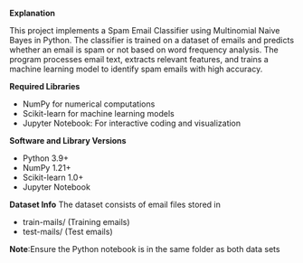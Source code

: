 **Explanation**

This project implements a Spam Email Classifier using Multinomial Naive Bayes in Python. The classifier is trained on a dataset of emails and predicts whether an email is spam or not based on word frequency analysis. The program processes email text, extracts relevant features, and trains a machine learning model to identify spam emails with high accuracy.


**Required Libraries**
- NumPy for numerical computations
- Scikit-learn for machine learning models
- Jupyter Notebook: For interactive coding and visualization

**Software and Library Versions**
- Python 3.9+
- NumPy 1.21+
- Scikit-learn 1.0+
- Jupyter Notebook

**Dataset Info**
The dataset consists of email files stored in
- train-mails/ (Training emails)
- test-mails/ (Test emails)

**Note**:Ensure the Python notebook is in the same folder as both data sets
